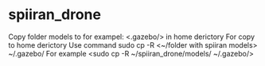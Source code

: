 # spiiran_drone
Copy folder models to for exampel: <.gazebo/> in home derictory
For copy to home derictory Use command sudo cp -R <~/folder with spiiran models> ~/.gazebo/
For example <sudo cp -R ~/spiiran_drone/models/ ~/.gazebo/>
 


